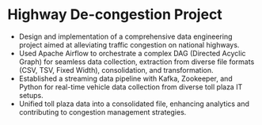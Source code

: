 # Highway De-congestion Project
- Design and implementation of a comprehensive data engineering project aimed at alleviating traffic congestion on national highways.
- Used Apache Airflow to orchestrate a complex DAG (Directed Acyclic Graph) for seamless data collection, extraction from diverse file formats (CSV, TSV, Fixed Width), consolidation, and transformation.
- Established a streaming data pipeline with Kafka, Zookeeper, and Python for real-time vehicle data collection from diverse toll plaza IT setups.
- Unified toll plaza data into a consolidated file, enhancing analytics and contributing to congestion management strategies.
